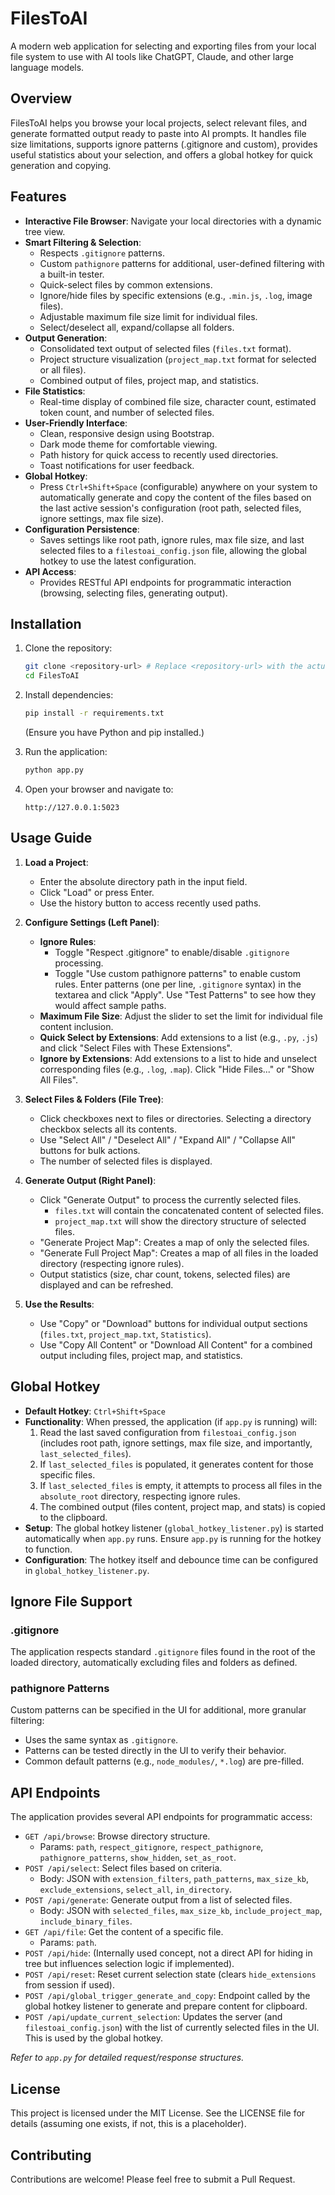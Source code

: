 # FilesToAI

A modern web application for selecting and exporting files from your local file system to use with AI tools like ChatGPT, Claude, and other large language models.

## Overview

FilesToAI helps you browse your local projects, select relevant files, and generate formatted output ready to paste into AI prompts. It handles file size limitations, supports ignore patterns (.gitignore and custom), provides useful statistics about your selection, and offers a global hotkey for quick generation and copying.

## Features

-   **Interactive File Browser**: Navigate your local directories with a dynamic tree view.
-   **Smart Filtering & Selection**:
    -   Respects `.gitignore` patterns.
    -   Custom `pathignore` patterns for additional, user-defined filtering with a built-in tester.
    -   Quick-select files by common extensions.
    -   Ignore/hide files by specific extensions (e.g., `.min.js`, `.log`, image files).
    -   Adjustable maximum file size limit for individual files.
    -   Select/deselect all, expand/collapse all folders.
-   **Output Generation**:
    -   Consolidated text output of selected files (`files.txt` format).
    -   Project structure visualization (`project_map.txt` format for selected or all files).
    -   Combined output of files, project map, and statistics.
-   **File Statistics**:
    -   Real-time display of combined file size, character count, estimated token count, and number of selected files.
-   **User-Friendly Interface**:
    -   Clean, responsive design using Bootstrap.
    -   Dark mode theme for comfortable viewing.
    -   Path history for quick access to recently used directories.
    -   Toast notifications for user feedback.
-   **Global Hotkey**:
    -   Press `Ctrl+Shift+Space` (configurable) anywhere on your system to automatically generate and copy the content of the files based on the last active session's configuration (root path, selected files, ignore settings, max file size).
-   **Configuration Persistence**:
    -   Saves settings like root path, ignore rules, max file size, and last selected files to a `filestoai_config.json` file, allowing the global hotkey to use the latest configuration.
-   **API Access**:
    -   Provides RESTful API endpoints for programmatic interaction (browsing, selecting files, generating output).

## Installation

1.  Clone the repository:
    ```bash
    git clone <repository-url> # Replace <repository-url> with the actual URL
    cd FilesToAI
    ```

2.  Install dependencies:
    ```bash
    pip install -r requirements.txt
    ```
    (Ensure you have Python and pip installed.)

3.  Run the application:
    ```bash
    python app.py
    ```

4.  Open your browser and navigate to:
    ```
    http://127.0.0.1:5023
    ```

## Usage Guide

1.  **Load a Project**:
    -   Enter the absolute directory path in the input field.
    -   Click "Load" or press Enter.
    -   Use the history button to access recently used paths.

2.  **Configure Settings (Left Panel)**:
    -   **Ignore Rules**:
        -   Toggle "Respect .gitignore" to enable/disable `.gitignore` processing.
        -   Toggle "Use custom pathignore patterns" to enable custom rules. Enter patterns (one per line, `.gitignore` syntax) in the textarea and click "Apply". Use "Test Patterns" to see how they would affect sample paths.
    -   **Maximum File Size**: Adjust the slider to set the limit for individual file content inclusion.
    -   **Quick Select by Extensions**: Add extensions to a list (e.g., `.py`, `.js`) and click "Select Files with These Extensions".
    -   **Ignore by Extensions**: Add extensions to a list to hide and unselect corresponding files (e.g., `.log`, `.map`). Click "Hide Files..." or "Show All Files".

3.  **Select Files & Folders (File Tree)**:
    -   Click checkboxes next to files or directories. Selecting a directory checkbox selects all its contents.
    -   Use "Select All" / "Deselect All" / "Expand All" / "Collapse All" buttons for bulk actions.
    -   The number of selected files is displayed.

4.  **Generate Output (Right Panel)**:
    -   Click "Generate Output" to process the currently selected files.
        -   `files.txt` will contain the concatenated content of selected files.
        -   `project_map.txt` will show the directory structure of selected files.
    -   "Generate Project Map": Creates a map of only the selected files.
    -   "Generate Full Project Map": Creates a map of all files in the loaded directory (respecting ignore rules).
    -   Output statistics (size, char count, tokens, selected files) are displayed and can be refreshed.

5.  **Use the Results**:
    -   Use "Copy" or "Download" buttons for individual output sections (`files.txt`, `project_map.txt`, `Statistics`).
    -   Use "Copy All Content" or "Download All Content" for a combined output including files, project map, and statistics.

## Global Hotkey

-   **Default Hotkey**: `Ctrl+Shift+Space`
-   **Functionality**: When pressed, the application (if `app.py` is running) will:
    1.  Read the last saved configuration from `filestoai_config.json` (includes root path, ignore settings, max file size, and importantly, `last_selected_files`).
    2.  If `last_selected_files` is populated, it generates content for those specific files.
    3.  If `last_selected_files` is empty, it attempts to process all files in the `absolute_root` directory, respecting ignore rules.
    4.  The combined output (files content, project map, and stats) is copied to the clipboard.
-   **Setup**: The global hotkey listener (`global_hotkey_listener.py`) is started automatically when `app.py` runs. Ensure `app.py` is running for the hotkey to function.
-   **Configuration**: The hotkey itself and debounce time can be configured in `global_hotkey_listener.py`.

## Ignore File Support

### .gitignore
The application respects standard `.gitignore` files found in the root of the loaded directory, automatically excluding files and folders as defined.

### pathignore Patterns
Custom patterns can be specified in the UI for additional, more granular filtering:
-   Uses the same syntax as `.gitignore`.
-   Patterns can be tested directly in the UI to verify their behavior.
-   Common default patterns (e.g., `node_modules/`, `*.log`) are pre-filled.

## API Endpoints

The application provides several API endpoints for programmatic access:

-   `GET /api/browse`: Browse directory structure.
    -   Params: `path`, `respect_gitignore`, `respect_pathignore`, `pathignore_patterns`, `show_hidden`, `set_as_root`.
-   `POST /api/select`: Select files based on criteria.
    -   Body: JSON with `extension_filters`, `path_patterns`, `max_size_kb`, `exclude_extensions`, `select_all`, `in_directory`.
-   `POST /api/generate`: Generate output from a list of selected files.
    -   Body: JSON with `selected_files`, `max_size_kb`, `include_project_map`, `include_binary_files`.
-   `GET /api/file`: Get the content of a specific file.
    -   Params: `path`.
-   `POST /api/hide`: (Internally used concept, not a direct API for hiding in tree but influences selection logic if implemented).
-   `POST /api/reset`: Reset current selection state (clears `hide_extensions` from session if used).
-   `POST /api/global_trigger_generate_and_copy`: Endpoint called by the global hotkey listener to generate and prepare content for clipboard.
-   `POST /api/update_current_selection`: Updates the server (and `filestoai_config.json`) with the list of currently selected files in the UI. This is used by the global hotkey.

*Refer to `app.py` for detailed request/response structures.*

## License

This project is licensed under the MIT License. See the LICENSE file for details (assuming one exists, if not, this is a placeholder).

## Contributing

Contributions are welcome! Please feel free to submit a Pull Request.
